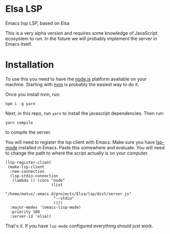 # Elsa LSP

Emacs lisp LSP, based on Elsa

This is a very alpha version and requires some knowledge of JavaScript
ecosystem to run.  In the future we will probably implement the server
in Emacs itself.

# Installation

To use this you need to have the [node.js](https://nodejs.org/en/)
platform available on your machine.  Starting with
[nvm](https://github.com/nvm-sh/nvm) is probably the easiest way to do
it.

Once you install nvm, run:

``` shell
npm i -g yarn
```

Next, in this repo, run `yarn` to install the javascript dependencies.
Then run:

``` shell
yarn compile
```

to compile the server.

You will need to register the lsp client with Emacs.  Make sure you
have [lsp-mode](https://github.com/emacs-lsp/lsp-mode) installed in
Emacs.  Paste this somewhere and evaluate.  You will need to change
the path to where the script actually is on your computer.

``` emacs-lisp
(lsp-register-client
 (make-lsp-client
  :new-connection
  (lsp-stdio-connection
   (lambda () (cons "node"
                    (list
                     "/home/matus/.emacs.d/projects/Elsa/lsp/dist/server.js"
                     "--stdio"
                     ))))
  :major-modes '(emacs-lisp-mode)
  :priority 100
  :server-id 'elsa))
```

That's it.  If you have `lsp-mode` configured everything should just work.
